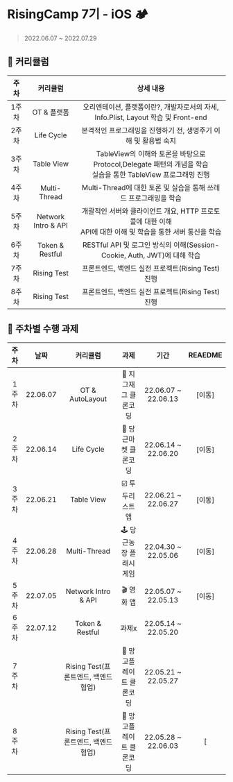# RisingCamp 7기 - iOS 🏕
> 2022.06.07 ~ 2022.07.29
> 
## 📌 커리큘럼
| 주차 | 커리큘럼 | 상세 내용 |
| :----------: | :----------: | :----------: |
| 1주차 | OT & 플랫폼 | 오리엔테이션, 플랫폼이란?, 개발자로서의 자세, Info.Plist, Layout 학습 및 Front-end |
| 2주차 | Life Cycle | 본격적인 프로그래밍을 진행하기 전, 생명주기 이해 및 활용법 숙지 |
| 3주차 | Table View | TableView의 이해와 토론을 바탕으로 Protocol,Delegate 패턴의 개념을 학습 <br> 실습을 통한 TableView 프로그래밍  진행 |
| 4주차 | Multi-Thread | Multi-Thread에 대한 토론 및 실습을 통해 쓰레드 프로그래밍을 학습 |
| 5주차 | Network Intro & API | 개괄적인 서버와 클라이언트 개요, HTTP 프로토콜에 대한 이해 <br> API에 대한 이해 및 학습을 통한 서버 통신을 학습 |
| 6주차 | Token & Restful | RESTful API 및 로그인 방식의 이해(Session-Cookie, Auth, JWT)에 대해 학습 |
| 7주차 | Rising Test | 프론트엔드, 백엔드 실전 프로젝트(Rising Test) 진행 |
| 8주차 | Rising Test | 프론트엔드, 백엔드 실전 프로젝트(Rising Test) 진행 |

   
## 📌 주차별 수행 과제

| 주차 | 날짜 | 커리큘럼 | 과제 | 기간 |  REAEDME |   
| :----------: | :----------: | :----------: | :----------: | :----------: | :----------: | 
| 1주차 |22.06.07| OT & AutoLayout | 👗 지그재그 클론코딩 | 22.06.07 ~ 22.06.13 | [이동]|
| 2주차 |22.06.14| Life Cycle | 🥕 당근마켓 클론코딩 | 22.06.14 ~ 22.06.20 | [이동] |
| 3주차 |22.06.21 | Table View | ☑️ 투두리스트 앱 | 22.06.21 ~ 22.06.27 | [이동] |
| 4주차 |22.06.28| Multi-Thread | 🕹 당근농장 플래시게임 | 22.04.30 ~ 22.05.06 | [이동] |
| 5주차 |22.07.05 | Network Intro & API | 🎬 영화 앱 | 22.05.07 ~ 22.05.13 | [이동] |
| 6주차 |22.07.12 | Token & Restful | 과제x | 22.05.14 ~ 22.05.20 |  |
| 7주차 |  | Rising Test(프론트엔드, 백엔드 협업) | 🥭 망고플레이트 클론코딩 | 22.05.21 ~ 22.05.27 |  |
| 8주차 |  | Rising Test(프론트엔드, 백엔드 협업) | 🥭 망고플레이트 클론코딩 | 22.05.28 ~ 22.06.03 | [ |


